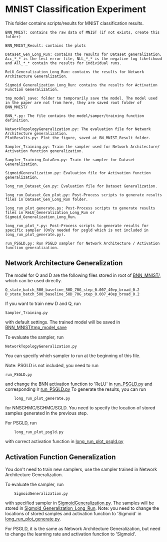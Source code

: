 # MNIST Classification Experiment
This folder contains scripts/results for MNIST classification results.

    BNN_MNIST: contains the raw data of MNIST (if not exists, create this folder)
    
    BNN_MNIST_Result: contains the plots
    
    Dataset_Gen_Long_Run: contains the results for Dataset generalization, Acc_*_* is the test error file, NLL_*_* is the negative log likelihood and All_*_* contain the results for individual runs.
    
    ReLU_Generalization_Long_Run: contains the results for Network Architecture Generalization.
    
    Sigmoid_Generalization_Long_Run: contains the results for Activation Function Generalization.
    
    tmp_model_save: folder to temporarily save the model. The model used in the paper are not from here, they are saved root folder of BNN_MNIST/
    
    BNN_*.py: The file contains the model/samper/training function definition.
    
    NetworkTopologyGeneralization.py: The evaluation file for Network Architecture generalization.
    PlotResults.py: Plot the figure, saved at BN_MNIST_Result folder.
    
    Sampler_Training.py: Train the sampler used for Network Architecture/ Activation function generalization.
    
    Sampler_Training_DataGen.py: Train the sampler for Dataset Generalization.
    
    SigmoidGeneralization.py: Evaluation file for Activation function generalization.
    
    long_run_Dataset_Gen.py: Evaluation file for Dataset Generalization.
    
    long_run_Dataset_Gen_plot.py: Post-Process scripts to generate results files in Dataset_Gen_Long_Run folder.
    
    long_run_plot_generate.py: Post-Process scripts to generate results files in ReLU_Generalization_Long_Run or Sigmoid_Generalization_Long_Run.
    
    long_run_plot_*.py: Post-Process scripts to generate results for specific sampler (Only needed for psgld which is not included in long_run_plot_generate.py).
    
    run_PSGLD.py: Run PSGLD sampler for Network Architecture / Activation function generalization.
## Network Architecture Generalization
The model for Q and D are the following files stored in root of [BNN_MNIST/](./), which can be used directly.

    Q_state_batch_500_baseline_50D_70G_step_0.007_40ep_broad_0.2
    D_state_batch_500_baseline_50D_70G_step_0.007_40ep_broad_0.2
If you want to train new D and Q, run 

    Sampler_Training.py
    
with default settings. The trained model will be saved in [BNN_MNIST/tmp_model_save](./tmp_model_save/)

To evaluate the sampler, run 

    NetworkTopologyGeneralization.py
You can specify which sampler to run at the beginning of this file. 

Note: PSGLD is not included, you need to run 

    run_PSGLD.py
and change the BNN activation function to 'ReLU' in [run_PSGLD.py](./run_PSGLD.py#L60) and corresponding lr [run_PSGLD.py](./run_PSGLD.py#L69)
To generate the results, you can run 

        long_run_plot_generate.py
for NNSGHMC/SGHMC/SGLD. You need to specify the location of stored samples generated in the previous step.

For PSGLD, run 

        long_run_plot_psgld.py
with correct activation function in [long_run_plot_psgld.py](./long_run_plot_psgld.py#L116)
## Activation Function Generalization
You don't need to train new samplers, use the sampler trained in Network Architecture Generalization.

To evaluate the sampler, run 

        SigmoidGeneralization.py
with specified sampler in [SigmoidGeneralization.py](./SigmoidGeneralization.py#L59). The samples will be stored in [Sigmoid_Generalization_Long_Run](./Sigmoid_Generalization_Long_Run). Note: you need to change the locations of stored samples and activation function to 'Sigmoid' in [long_run_plot_generate.py](./long_run_plot_generate.py#L48).

For PSGLD, it is the same as Network Architecture Generalization, but need to change the learning rate and activation function to 'Sigmoid'.



